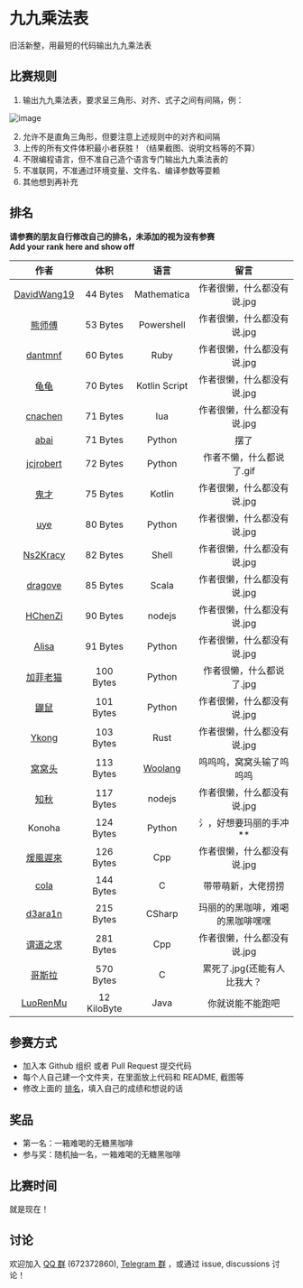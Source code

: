 # 九九乘法表

旧活新整，用最短的代码输出九九乘法表

## 比赛规则

1. 输出九九乘法表，要求呈三角形、对齐、式子之间有间隔，例：

  ![image](https://user-images.githubusercontent.com/18511905/228529653-f2031cc6-61dd-4be7-8a86-f06980b84031.png)

2. 允许不是直角三角形，但要注意上述规则中的对齐和间隔
3. 上传的所有文件体积最小者获胜！（结果截图、说明文档等的不算）
4. 不限编程语言，但不准自己造个语言专门输出九九乘法表的
5. 不准联网，不准通过环境变量、文件名、编译参数等耍赖
6. 其他想到再补充

## 排名

**请参赛的朋友自行修改自己的排名，未添加的视为没有参赛**  
**Add your rank here and show off**

|                             作者                             |   体积    |       语言       |  留言 |
| :----------------------------------------------------------: | :-------: | :--------------: | :--------------: |
| [DavidWang19](DavidWang19)     |  44 Bytes  |       Mathematica        | 作者很懒，什么都没有说.jpg |
| [熊师傅](otakuma)              | 53 Bytes | Powershell |  作者很懒，什么都没有说.jpg |
| [dantmnf](dantmnf)              | 60 Bytes | Ruby |  作者很懒，什么都没有说.jpg |
| [龟龟](guigui)                 |  70 Bytes  |       Kotlin Script        | 作者很懒，什么都没有说.jpg |
| [cnachen](cnachen)             |  71 Bytes  |       lua        | 作者很懒，什么都没有说.jpg |
| [abai](abai)                   | 71 Bytes | Python| 摆了 |
| [jcjrobert](jcjrobert)         | 72 Bytes | Python | 作者不懒，什么都说了.gif |
| [鬼才](鬼才)                    |  75 Bytes | Kotlin    |  作者很懒，什么都没有说.jpg  |
| [uye](uye)                     |  80 Bytes  |       Python        | 作者很懒，什么都没有说.jpg |
| [Ns2Kracy](Ns2Kracy)           |  82 Bytes  |       Shell        | 作者很懒，什么都没有说.jpg |
| [dragove](dragove)             | 85 Bytes | Scala | 作者很懒，什么都没有说.jpg |
| [HChenZi](HChenZi)             |  90 Bytes  |       nodejs        | 作者很懒，什么都没有说.jpg |
| [Alisa](Alisa)                 |  91 Bytes  |       Python        | 作者很懒，什么都没有说.jpg |
| [加菲老猫](GarfieldTheOldCat)     |  100 Bytes  |       Python        | 作者很懒，什么都说了.jpg |
| [鼹鼠](鼹鼠)                    |  101 Bytes  |       Python        | 作者很懒，什么都没有说.jpg |
| [Ykong](Ykong)                 |  103 Bytes  |       Rust        | 作者很懒，什么都没有说.jpg |
| [窝窝头](mr_cino)              |  113 Bytes  |       [Woolang](https://github.com/cinogama/woolang)        | 呜呜呜，窝窝头输了呜呜呜 |
| [知秋](FAll)                   |  117 Bytes  |       nodejs        | 作者很懒，什么都没有说.jpg |
| Konoha                         | 124 Bytes | Python | 氵，好想要玛丽的手冲** |
| [煖風遲來](煖風遲來)            |  126 Bytes  |       Cpp           | 作者很懒，什么都没有说.jpg |
| [cola](cola)                  |  144 Bytes  |       C          | 带带萌新，大佬捞捞 |
| [d3ara1n](d3ara1n)            |  215 Bytes  |       CSharp      | 玛丽的的黑咖啡，难喝的黑咖啡嘿嘿 |
| [谓道之求](谓道之求)            |  281 Bytes  |       Cpp           | 作者很懒，什么都没有说.jpg |
| [哥斯拉](哥斯拉)               |  570 Bytes  |       C           | 累死了.jpg(还能有人比我大？ 
| [LuoRenMu](Luorenmu)          |  12 KiloByte  |       Java           | 你就说能不能跑吧 |

## 参赛方式

- 加入本 Github 组织 或者 Pull Request 提交代码
- 每个人自己建一个文件夹，在里面放上代码和 README, 截图等
- 修改上面的 [排名](#排名)，填入自己的成绩和想说的话

## 奖品

- 第一名：一箱难喝的无糖黑咖啡
- 参与奖：随机抽一名，一箱难喝的无糖黑咖啡

## 比赛时间

就是现在！

## 讨论

欢迎加入 [QQ 群](https://jq.qq.com/?_wv=1027&k=8aBWumWU) (672372860), [Telegram 群](https://t.me/+NjDljiDRrpI4NTU1) ，或通过 issue, discussions 讨论！

